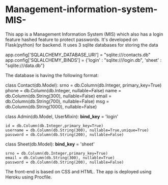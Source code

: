 # Management-information-system-MIS-

This app is a Management Information System (MIS) which also has a login feature hashed feature to protect passwords. 
It's developed on Flask(python) for backend.
It uses 3 sqlite databases for storing the data

app.config['SQLALCHEMY_DATABASE_URI'] = "sqlite:///contacts.db"
app.config['SQLALCHEMY_BINDS'] = {'login' : "sqlite:///login.db",
                                  'sheet' : "sqlite:///data.db"}

The database is having the following format:

class Contact(db.Model):
    srno = db.Column(db.Integer, primary_key=True)
    phone = db.Column(db.Integer, nullable=False)
    name = db.Column(db.String(300), nullable=False)
    email = db.Column(db.String(700), nullable=False)
    msg = db.Column(db.String(1000), nullable=False)
    
    
class Admin(db.Model, UserMixin):
    __bind_key__ = 'login'
    
    id = db.Column(db.Integer,primary_key=True)
    username = db.Column(db.String(300), nullable=True,unique=True)
    password = db.Column(db.String(200), nullable=False) 

class Sheet(db.Model):
    __bind_key__ = 'sheet'
    
    srno = db.Column(db.Integer,primary_key=True)
    email = db.Column(db.String(300), nullable=True)
    password = db.Column(db.String(200), nullable=False)
    
The front-end is based on CSS and HTML. The app is deployed using Heroku using Procfile.
